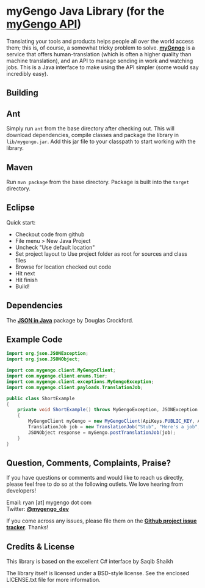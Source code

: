 myGengo Java Library (for the [myGengo API](http://mygengo.com/))
==========================================================================================================================
Translating your tools and products helps people all over the world access them; this is, of course, a
somewhat tricky problem to solve. **[myGengo](http://mygengo.com/)** is a service that offers human-translation
(which is often a higher quality than machine translation), and an API to manage sending in work and watching
jobs. This is a Java interface to make using the API simpler (some would say incredibly easy). 


Building
---------------------------------------------------------------------------------------------------------------------------

Ant
---
Simply run `ant` from the base directory after checking out. This will download dependencies, compile classes and package the
library in `lib/mygengo.jar`. Add this jar file to your classpath to start working with the library.

Maven
-----
Run `mvn package` from the base directory. Package is built into the `target` directory.

Eclipse
-------
Quick start:
* Checkout code from github
* File menu > New Java Project
* Uncheck "Use default location"
* Set project layout to Use project folder as root for sources and class files
* Browse for location checked out code
* Hit next
* Hit finish
* Build!



Dependencies
---------------------------------------------------------------------------------------------------------------------------
The **[JSON in Java](http://json.org/java/)** package by Douglas Crockford.


Example Code
---------------------------------------------------------------------------------------------------------------------------

``` java  
import org.json.JSONException;
import org.json.JSONObject;

import com.mygengo.client.MyGengoClient;
import com.mygengo.client.enums.Tier;
import com.mygengo.client.exceptions.MyGengoException;
import com.mygengo.client.payloads.TranslationJob;

public class ShortExample
{
    private void ShortExample() throws MyGengoException, JSONException
    {
        MyGengoClient myGengo = new MyGengoClient(ApiKeys.PUBLIC_KEY, ApiKeys.PRIVATE_KEY, true);
        TranslationJob job = new TranslationJob("Stub", "Here's a job", "en", "es", Tier.STANDARD);
        JSONObject response = myGengo.postTranslationJob(job);
    }    
}

```

Question, Comments, Complaints, Praise?
---------------------------------------------------------------------------------------------------------------------------
If you have questions or comments and would like to reach us directly, please feel free to do
so at the following outlets. We love hearing from developers!

Email: ryan [at] mygengo dot com  
Twitter: **[@mygengo_dev](http://twitter.com/mygengo_dev)**  

If you come across any issues, please file them on the **[Github project issue tracker](https://github.com/myGengo/mygengo-java/issues)**. Thanks!


Credits & License
---------------------------------------------------------------------------------------------------------------------------
This library is based on the excellent C# interface by Saqib Shaikh

The library itself is licensed under a BSD-style license. See the enclosed LICENSE.txt file for more information.
